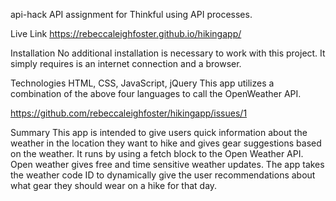 api-hack
API assignment for Thinkful using API processes.

Live Link
https://rebeccaleighfoster.github.io/hikingapp/

Installation
No additional installation is necessary to work with this project. It simply requires is an internet connection and a browser.

Technologies
HTML, CSS, JavaScript, jQuery This app utilizes a combination of the above four languages to call the OpenWeather API.

https://github.com/rebeccaleighfoster/hikingapp/issues/1

Summary
This app is intended to give users quick information about the weather in the location they want to hike and gives gear suggestions based on the weather. It runs by using a fetch block to the Open Weather API. Open weather gives free and time sensitive weather updates. The app takes the weather code ID to dynamically give the user recommendations about what gear they should wear on a hike for that day. 
